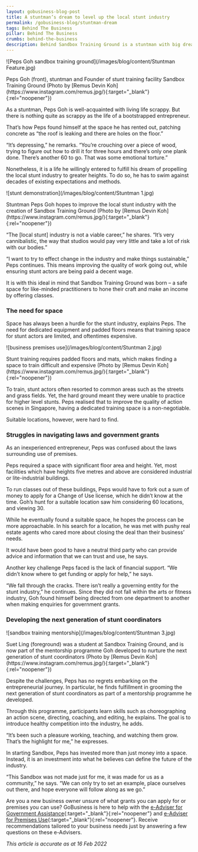 ```yaml
---
layout: gobusiness-blog-post
title: A stuntman’s dream to level up the local stunt industry
permalink: /gobusiness-blog/stuntman-dream
tags: Behind The Business
pillar: Behind The Business
crumbs: behind-the-business
description: Behind Sandbox Training Ground is a stuntman with big dreams to elevate the local stunt industry. This is his entrepreneurial story of dogged determination.
---
```


![Peps Goh sandbox training ground](/images/blog/content/Stuntman Feature.jpg)
<figcaption>Peps Goh (front), stuntman and Founder of stunt training facility Sandbox Training Ground (Photo by [Remus Devin Koh](https://www.instagram.com/remus.jpg/){:target="_blank"}{:rel="noopener"})</figcaption>

As a stuntman, Peps Goh is well-acquainted with living life scrappy. But there is nothing quite as scrappy as the life of a bootstrapped entrepreneur. 

That’s how Peps found himself at the space he has rented out, patching concrete as “the roof is leaking and there are holes on the floor.” 

“It’s depressing,” he remarks. “You’re crouching over a piece of wood, trying to figure out how to drill it for three hours and there’s only one plank done. There’s another 60 to go. That was some emotional torture.” 

Nonetheless, it is a life he willingly entered to fulfill his dream of propelling the local stunt industry to greater heights. To do so, he has to swim against decades of existing expectations and methods. 

![stunt demonstration](/images/blog/content/Stuntman 1.jpg)
<figcaption>Stuntman Peps Goh hopes to improve the local stunt industry with the creation of Sandbox Training Ground (Photo by [Remus Devin Koh](https://www.instagram.com/remus.jpg/){:target="_blank"}{:rel="noopener"})</figcaption>

“The [local stunt] industry is not a viable career,” he shares. “It’s very cannibalistic, the way that studios would pay very little and take a lot of risk with our bodies.” 

“I want to try to effect change in the industry and make things sustainable,” Peps continues. This means improving the quality of work going out, while ensuring stunt actors are being paid a decent wage. 

It is with this ideal in mind that Sandbox Training Ground was born – a safe space for like-minded practitioners to hone their craft and make an income by offering classes. 

### The need for space

Space has always been a hurdle for the stunt industry, explains Peps. The need for dedicated equipment and padded floors means that training space for stunt actors are limited, and oftentimes expensive. 

![business premises use](/images/blog/content/Stuntman 2.jpg)
<figcaption>Stunt training requires padded floors and mats, which makes finding a space to train difficult and expensive (Photo by [Remus Devin Koh](https://www.instagram.com/remus.jpg/){:target="_blank"}{:rel="noopener"})</figcaption>

To train, stunt actors often resorted to common areas such as the streets and grass fields. Yet, the hard ground meant they were unable to practice for higher level stunts. Peps realised that to improve the quality of action scenes in Singapore, having a dedicated training space is a non-negotiable. 

Suitable locations, however, were hard to find. 

### Struggles in navigating laws and government grants

As an inexperienced entrepreneur, Peps was confused about the laws surrounding use of premises.

Peps required a space with significant floor area and height. Yet, most facilities which have heights five metres and above are considered industrial or lite-industrial buildings. 

To run classes out of these buildings, Peps would have to fork out a sum of money to apply for a Change of Use license, which he didn’t know at the time. Goh’s hunt for a suitable location saw him considering 60 locations, and viewing 30. 

While he eventually found a suitable space, he hopes the process can be more approachable. In his search for a location, he was met with pushy real estate agents who cared more about closing the deal than their business’ needs. 

It would have been good to have a neutral third party who can provide advice and information that we can trust and use, he says. 

Another key challenge Peps faced is the lack of financial support. “We didn’t know where to get funding or apply for help,” he says. 

“We fall through the cracks. There isn’t really a governing entity for the stunt industry,” he continues. Since they did not fall within the arts or fitness industry, Goh found himself being directed from one department to another when making enquiries for government grants. 

### Developing the next generation of stunt coordinators

![sandbox training mentorship](/images/blog/content/Stuntman 3.jpg)
<figcaption> Suet Ling (foreground) was a student at Sandbox Training Ground, and is now part of the mentorship programme Goh developed to nurture the next generation of stunt coordinators (Photo by [Remus Devin Koh](https://www.instagram.com/remus.jpg/){:target="_blank"}{:rel="noopener"})</figcaption>

Despite the challenges, Peps has no regrets embarking on the entrepreneurial journey. In particular, he finds fulfillment in grooming the next generation of stunt coordinators as part of a mentorship programme he developed. 

Through this programme, participants learn skills such as choreographing an action scene, directing, coaching, and editing, he explains. The goal is to introduce healthy competition into the industry, he adds. 

“It’s been such a pleasure working, teaching, and watching them grow. That’s the highlight for me,” he expresses. 

In starting Sandbox, Peps has invested more than just money into a space. Instead, it is an investment into what he believes can define the future of the industry. 

“This Sandbox was not made just for me, it was made for us as a community,” he says. “We can only try to set an example, place ourselves out there, and hope everyone will follow along as we go.” 


Are you a new business owner unsure of what grants you can apply for or premises you can use? GoBusiness is here to help with the [e-Adviser for Government Assistance](https://eadviser.gobusiness.gov.sg/govassist/?src=about_govassist?src=gobiz_blog){:target="_blank"}{:rel="noopener"} and [e-Adviser for Premises Use](https://eadviser.gobusiness.gov.sg/premisesusecheck??src=gobiz_blog){:target="_blank"}{:rel="noopener"}. Receive recommendations tailored to your business needs just by answering a few questions on these e-Advisers.

<em> This article is accurate as at 16 Feb 2022</em>
